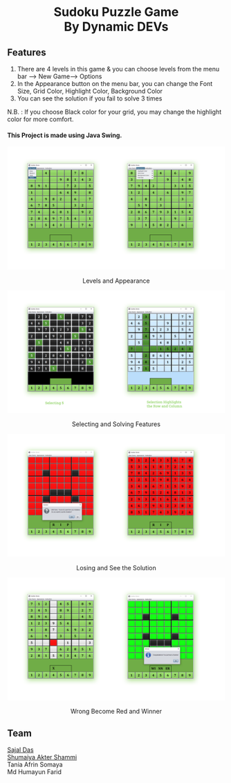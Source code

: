 <h1 align="center"><b>Sudoku Puzzle Game</b><br>By Dynamic DEVs</h1>

## Features
1. There are 4 levels in this game & you can choose levels from the menu bar --> New Game--> Options
2. In the Appearance button on the menu bar, you can change the Font Size, Grid Color, Highlight Color, Background Color
3. You can see the solution if you fail to solve 3 times</br>

N.B. : If you choose Black color for your grid, you may change the highlight color for more comfort.

#### This Project is made using Java Swing.

![level-appearance](contents/level-appearance.png)
<p align="center">Levels and Appearance</p>

![select-solve](contents/select-solve.png)
<p align="center">Selecting and Solving Features</p>


![lose-solve](contents/lose-solve.png)
<p align="center">Losing and See the Solution</p>

![wrong-winner](contents/wrong-winner.png)
<p align="center">Wrong Become Red and Winner</p>


## Team
  [Sajal Das](https://github.com/sajaldas19)  
  [Shumaiya Akter Shammi](https://github.com/Shammi179)  
  Tania Afrin Somaya  
  Md Humayun Farid  